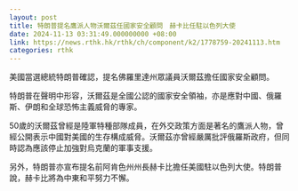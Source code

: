 ```yaml
---
layout: post
title: 特朗普提名鷹派人物沃爾茲任國家安全顧問　赫卡比任駐以色列大使
date: 2024-11-13 03:31:49.000000000 +08:00
link: https://news.rthk.hk/rthk/ch/component/k2/1778759-20241113.htm
categories: rthk
---
```


美國當選總統特朗普確認，提名佛羅里達州眾議員沃爾茲擔任國家安全顧問。

特朗普在聲明中形容，沃爾茲是全國公認的國家安全領袖，亦是應對中國、俄羅斯、伊朗和全球恐怖主義威脅的專家。

50歲的沃爾茲曾經是陸軍特種部隊成員，在外交政策方面是著名的鷹派人物，曾經公開表示中國對美國的生存構成威脅。沃爾茲亦曾經嚴厲批評俄羅斯政府，但同時認為應該停止加強對烏克蘭的軍事支援。

另外，特朗普亦宣布提名前阿肯色州州長赫卡比擔任美國駐以色列大使。特朗普說，赫卡比將為中東和平努力不懈。
